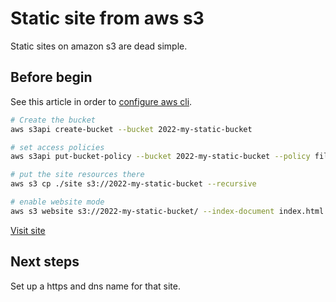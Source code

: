 # Static site from aws s3

Static sites on amazon s3 are dead simple.

## Before begin

See this article in order to
[configure aws cli](https://sombriks.com.br/#/blog/0032-introduction-to-aws-cli.md).

```bash
# Create the bucket
aws s3api create-bucket --bucket 2022-my-static-bucket

# set access policies
aws s3api put-bucket-policy --bucket 2022-my-static-bucket --policy file://s3-bucket-policy.json

# put the site resources there
aws s3 cp ./site s3://2022-my-static-bucket --recursive

# enable website mode
aws s3 website s3://2022-my-static-bucket/ --index-document index.html
```

[Visit site](https://2022-my-static-bucket.s3.amazonaws.com)

## Next steps

Set up a https and dns name for that site.
